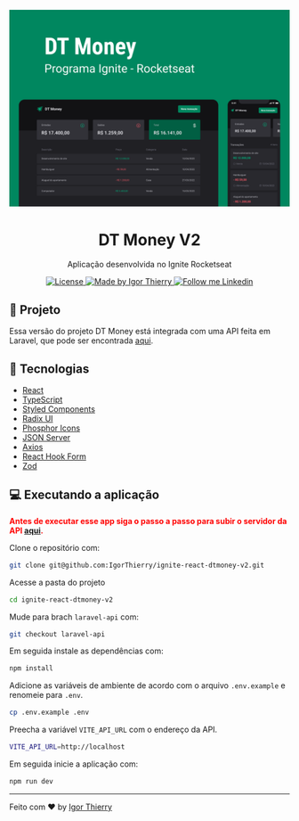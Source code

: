 <p align="center">
  <img src=".github/cover.png" alt="Página inicial">
</p>

<h1 align="center">
  DT Money V2
</h1>

<p align="center">Aplicação desenvolvida no Ignite Rocketseat</p>

<p align="center">
  <a href="#">
    <img alt="License" src="https://img.shields.io/badge/license-MIT-2ecc71">
  </a>

  <a href="https://github.com/IgorThierry">
    <img alt="Made by Igor Thierry" src="https://img.shields.io/badge/Made%20by-Igor%20Thierry-2ecc71">
  </a>

  <a href="https://www.linkedin.com/in/igorthierry/">
    <img alt="Follow me Linkedin" src="https://img.shields.io/badge/Follow%20up-igorthierry-2ecc71?style=social&logo=linkedin">
  </a>
</p>

## 🚀 Projeto

Essa versão do projeto DT Money está integrada com uma API feita em Laravel, que pode ser encontrada [aqui](https://github.com/IgorThierry/dt-money-api-laravel).

## 🔧 Tecnologias

- [React](https://reactjs.org/)
- [TypeScript](https://www.typescriptlang.org/)
- [Styled Components](https://styled-components.com/)
- [Radix UI](https://github.com/radix-ui/primitives)
- [Phosphor Icons](https://github.com/phosphor-icons/react)
- [JSON Server](https://github.com/typicode/json-server)
- [Axios](https://github.com/axios/axios)
- [React Hook Form](https://github.com/react-hook-form/react-hook-form)
- [Zod](https://github.com/colinhacks/zod)

## 💻 Executando a aplicação

**<p style="color:red">Antes de executar esse app siga o passo a passo para subir o servidor da API [aqui](https://github.com/IgorThierry/dt-money-api-laravel).</p>**

Clone o repositório com:

```bash
git clone git@github.com:IgorThierry/ignite-react-dtmoney-v2.git
```

Acesse a pasta do projeto

```bash
cd ignite-react-dtmoney-v2
```

Mude para brach `laravel-api` com:

```bash
git checkout laravel-api
```

Em seguida instale as dependências com:

```bash
npm install
```

Adicione as variáveis de ambiente de acordo com o arquivo `.env.example` e renomeie para `.env`.

```bash
cp .env.example .env
```

Preecha a variável `VITE_API_URL` com o endereço da API.

```bash
VITE_API_URL=http://localhost
```

Em seguida inicie a aplicação com:

```bash
npm run dev
```

---

Feito com ♥ by [Igor Thierry](https://www.linkedin.com/in/igorthierry/)

